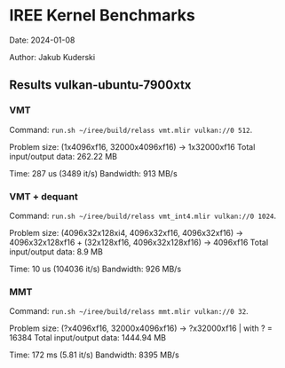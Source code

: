 # IREE Kernel Benchmarks

Date: 2024-01-08

Author: Jakub Kuderski

## Results vulkan-ubuntu-7900xtx

### VMT

Command: `run.sh ~/iree/build/relass vmt.mlir vulkan://0 512`.

Problem size: (1x4096xf16, 32000x4096xf16) -> 1x32000xf16
Total input/output data: 262.22 MB

Time: 287 us (3489 it/s)
Bandwidth: 913 MB/s

### VMT + dequant

Command: `run.sh ~/iree/build/relass vmt_int4.mlir vulkan://0 1024`.

Problem size: (4096x32x128xi4, 4096x32xf16, 4096x32xf16) -> 4096x32x128xf16 + (32x128xf16, 4096x32x128xf16) -> 4096xf16
Total input/output data: 8.9 MB

Time: 10 us (104036 it/s)
Bandwidth: 926 MB/s

### MMT

Command: `run.sh ~/iree/build/relass mmt.mlir vulkan://0 32`.

Problem size: (?x4096xf16, 32000x4096xf16) -> ?x32000xf16 | with ? = 16384
Total input/output data: 1444.94 MB

Time: 172 ms (5.81 it/s)
Bandwidth: 8395 MB/s
